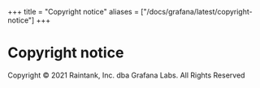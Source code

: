 +++
title = "Copyright notice"
aliases = ["/docs/grafana/latest/copyright-notice"]
+++

# Copyright notice

Copyright &#169; 2021 Raintank, Inc. dba Grafana Labs. All Rights Reserved
